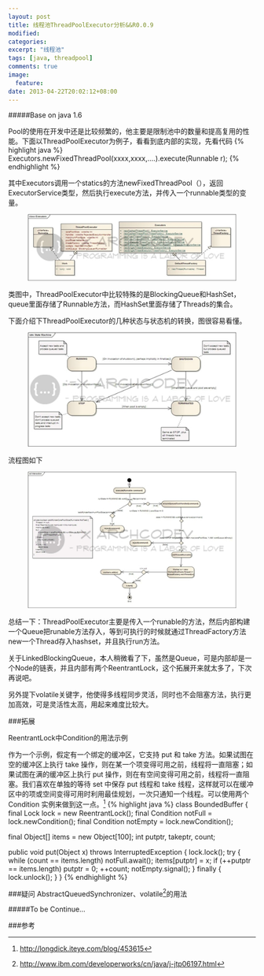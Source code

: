 ```yaml
---
layout: post
title: 线程池ThreadPoolExecutor分析&&R0.0.9
modified:
categories: 
excerpt: "线程池"
tags: [java, threadpool]
comments: true
image:
  feature:
date: 2013-04-22T20:02:12+08:00
---
```

#####Base on java 1.6

Pool的使用在开发中还是比较频繁的，他主要是限制池中的数量和提高复用的性能。下面以ThreadPoolExecutor为例子，看看到底内部的实现，先看代码
{% highlight java %}
Executors.newFixedThreadPool(xxxx,xxxx,....).execute(Runnable r);
{% endhighlight %}

其中Executors调用一个statics的方法newFixedThreadPool（），返回ExecutorService类型，然后执行execute方法，并传入一个runnable类型的变量。
<figure>
	<a href="/images/2013/07/02_0.jpg"><img src="/images/2013/07/02.jpg"></a>
</figure>

类图中，ThreadPoolExecutor中比较特殊的是BlockingQueue<Runnable>和HashSet<Worker>，queue里面存储了Runnable方法，而HashSet里面存储了Threads的集合。

下面介绍下ThreadPoolExecutor的几种状态与状态机的转换，图很容易看懂。
<figure>
	<a href="/images/2013/07/03_0.jpg"><img src="/images/2013/07/03.jpg"></a>
</figure>

流程图如下

<figure>
	<a href="/images/2013/07/04_0.jpg"><img src="/images/2013/07/04.jpg"></a>
</figure>

总结一下：ThreadPoolExecutor主要是传入一个runable的方法，然后内部构建一个Queue把runable方法存入，等到可执行的时候就通过ThreadFactory方法new一个Thread存入hashset，并且执行run方法。

关于LinkedBlockingQueue<E>，本人稍微看了下，虽然是Queue，可是内部却是一个Node<E>的链表，并且内部有两个ReentrantLock，这个拓展开来就太多了，下次再说吧。

另外提下volatile关键字，他使得多线程同步灵活，同时也不会阻塞方法，执行更加高效，可是灵活性太高，用起来难度比较大。

###拓展

ReentrantLock中Condition的用法示例


作为一个示例，假定有一个绑定的缓冲区，它支持 put 和 take 方法。如果试图在空的缓冲区上执行 take 操作，则在某一个项变得可用之前，线程将一直阻塞；如果试图在满的缓冲区上执行 put 操作，则在有空间变得可用之前，线程将一直阻塞。我们喜欢在单独的等待 set 中保存 put 线程和 take 线程，这样就可以在缓冲区中的项或空间变得可用时利用最佳规划，一次只通知一个线程。可以使用两个 Condition 实例来做到这一点。[^2] 
{% highlight java %}
   class BoundedBuffer {
   final Lock lock = new ReentrantLock();
   final Condition notFull  = lock.newCondition(); 
   final Condition notEmpty = lock.newCondition(); 

   final Object[] items = new Object[100];
   int putptr, takeptr, count;

   public void put(Object x) throws InterruptedException {
     lock.lock();
     try {
       while (count == items.length) 
         notFull.await();
       items[putptr] = x; 
       if (++putptr == items.length) putptr = 0;
       ++count;
       notEmpty.signal();
     } finally {
       lock.unlock();
     }
   }
{% endhighlight %}

###疑问
AbstractQueuedSynchronizer、volatile[^1]的用法

#####To be Continue…

###参考
[^1]: <http://www.ibm.com/developerworks/cn/java/j-jtp06197.html>
[^2]: <http://longdick.iteye.com/blog/453615>